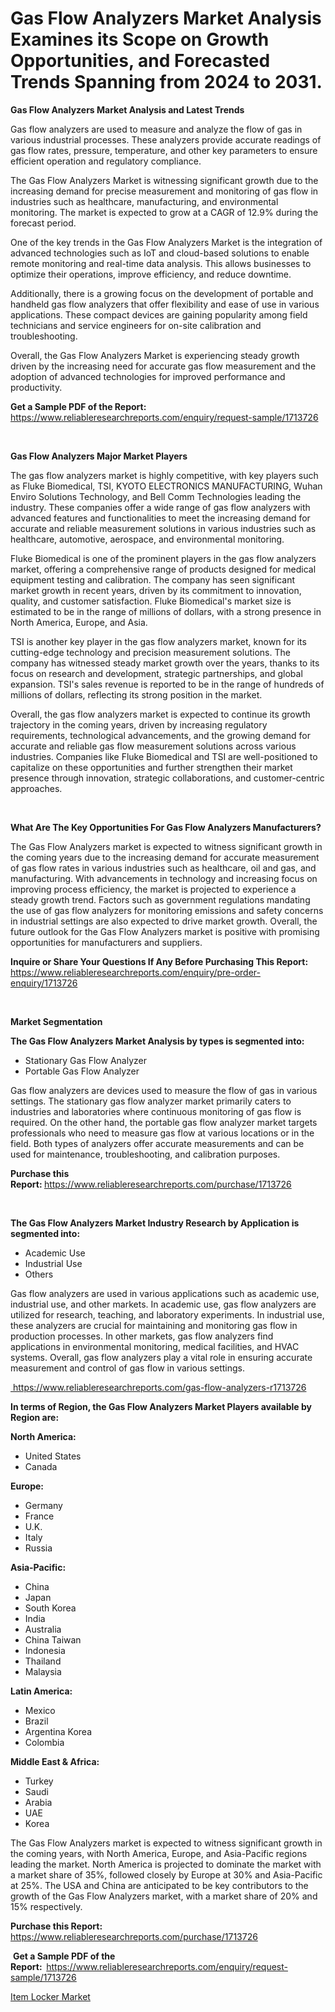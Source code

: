 <p><h1>Gas Flow Analyzers Market Analysis Examines its Scope on Growth Opportunities, and Forecasted Trends Spanning from 2024 to 2031.</h1></p><p><strong>Gas Flow Analyzers Market Analysis and Latest Trends</strong></p>
<p><p>Gas flow analyzers are used to measure and analyze the flow of gas in various industrial processes. These analyzers provide accurate readings of gas flow rates, pressure, temperature, and other key parameters to ensure efficient operation and regulatory compliance.</p><p>The Gas Flow Analyzers Market is witnessing significant growth due to the increasing demand for precise measurement and monitoring of gas flow in industries such as healthcare, manufacturing, and environmental monitoring. The market is expected to grow at a CAGR of 12.9% during the forecast period.</p><p>One of the key trends in the Gas Flow Analyzers Market is the integration of advanced technologies such as IoT and cloud-based solutions to enable remote monitoring and real-time data analysis. This allows businesses to optimize their operations, improve efficiency, and reduce downtime.</p><p>Additionally, there is a growing focus on the development of portable and handheld gas flow analyzers that offer flexibility and ease of use in various applications. These compact devices are gaining popularity among field technicians and service engineers for on-site calibration and troubleshooting.</p><p>Overall, the Gas Flow Analyzers Market is experiencing steady growth driven by the increasing need for accurate gas flow measurement and the adoption of advanced technologies for improved performance and productivity.</p></p>
<p><strong>Get a Sample PDF of the Report:&nbsp;</strong> <a href="https://www.reliableresearchreports.com/enquiry/request-sample/1713726">https://www.reliableresearchreports.com/enquiry/request-sample/1713726</a></p>
<p>&nbsp;</p>
<p><strong>Gas Flow Analyzers Major Market Players</strong></p>
<p><p>The gas flow analyzers market is highly competitive, with key players such as Fluke Biomedical, TSI, KYOTO ELECTRONICS MANUFACTURING, Wuhan Enviro Solutions Technology, and Bell Comm Technologies leading the industry. These companies offer a wide range of gas flow analyzers with advanced features and functionalities to meet the increasing demand for accurate and reliable measurement solutions in various industries such as healthcare, automotive, aerospace, and environmental monitoring.</p><p>Fluke Biomedical is one of the prominent players in the gas flow analyzers market, offering a comprehensive range of products designed for medical equipment testing and calibration. The company has seen significant market growth in recent years, driven by its commitment to innovation, quality, and customer satisfaction. Fluke Biomedical's market size is estimated to be in the range of millions of dollars, with a strong presence in North America, Europe, and Asia.</p><p>TSI is another key player in the gas flow analyzers market, known for its cutting-edge technology and precision measurement solutions. The company has witnessed steady market growth over the years, thanks to its focus on research and development, strategic partnerships, and global expansion. TSI's sales revenue is reported to be in the range of hundreds of millions of dollars, reflecting its strong position in the market.</p><p>Overall, the gas flow analyzers market is expected to continue its growth trajectory in the coming years, driven by increasing regulatory requirements, technological advancements, and the growing demand for accurate and reliable gas flow measurement solutions across various industries. Companies like Fluke Biomedical and TSI are well-positioned to capitalize on these opportunities and further strengthen their market presence through innovation, strategic collaborations, and customer-centric approaches.</p></p>
<p>&nbsp;</p>
<p><strong>What Are The Key Opportunities For Gas Flow Analyzers Manufacturers?</strong></p>
<p><p>The Gas Flow Analyzers market is expected to witness significant growth in the coming years due to the increasing demand for accurate measurement of gas flow rates in various industries such as healthcare, oil and gas, and manufacturing. With advancements in technology and increasing focus on improving process efficiency, the market is projected to experience a steady growth trend. Factors such as government regulations mandating the use of gas flow analyzers for monitoring emissions and safety concerns in industrial settings are also expected to drive market growth. Overall, the future outlook for the Gas Flow Analyzers market is positive with promising opportunities for manufacturers and suppliers.</p></p>
<p><strong>Inquire or Share Your Questions If Any Before Purchasing This Report:</strong> <a href="https://www.reliableresearchreports.com/enquiry/pre-order-enquiry/1713726">https://www.reliableresearchreports.com/enquiry/pre-order-enquiry/1713726</a></p>
<p>&nbsp;</p>
<p><strong>Market Segmentation</strong></p>
<p><strong>The Gas Flow Analyzers Market Analysis by types is segmented into:</strong></p>
<p><ul><li>Stationary Gas Flow Analyzer</li><li>Portable Gas Flow Analyzer</li></ul></p>
<p><p>Gas flow analyzers are devices used to measure the flow of gas in various settings. The stationary gas flow analyzer market primarily caters to industries and laboratories where continuous monitoring of gas flow is required. On the other hand, the portable gas flow analyzer market targets professionals who need to measure gas flow at various locations or in the field. Both types of analyzers offer accurate measurements and can be used for maintenance, troubleshooting, and calibration purposes.</p></p>
<p><strong>Purchase this Report:&nbsp;</strong><a href="https://www.reliableresearchreports.com/purchase/1713726">https://www.reliableresearchreports.com/purchase/1713726</a></p>
<p>&nbsp;</p>
<p><strong>The Gas Flow Analyzers Market Industry Research by Application is segmented into:</strong></p>
<p><ul><li>Academic Use</li><li>Industrial Use</li><li>Others</li></ul></p>
<p><p>Gas flow analyzers are used in various applications such as academic use, industrial use, and other markets. In academic use, gas flow analyzers are utilized for research, teaching, and laboratory experiments. In industrial use, these analyzers are crucial for maintaining and monitoring gas flow in production processes. In other markets, gas flow analyzers find applications in environmental monitoring, medical facilities, and HVAC systems. Overall, gas flow analyzers play a vital role in ensuring accurate measurement and control of gas flow in various settings.</p></p>
<p><a href="https://www.reliableresearchreports.com/gas-flow-analyzers-r1713726">&nbsp;https://www.reliableresearchreports.com/gas-flow-analyzers-r1713726</a></p>
<p><strong>In terms of Region, the Gas Flow Analyzers Market Players available by Region are:</strong></p>
<p>
    <p> <strong> North America: </strong>
        <ul>
            <li>United States</li>
            <li>Canada</li>
        </ul>
        </p> 
    <p> <strong> Europe: </strong>
        <ul>
            <li>Germany</li>
            <li>France</li>
            <li>U.K.</li>
            <li>Italy</li>
            <li>Russia</li>
        </ul>
        </p> 
    <p> <strong> Asia-Pacific: </strong>
        <ul>
            <li>China</li>
            <li>Japan</li>
            <li>South Korea</li>
            <li>India</li>
            <li>Australia</li>
            <li>China Taiwan</li>
            <li>Indonesia</li>
            <li>Thailand</li>
            <li>Malaysia</li>
        </ul>
        </p> 
    <p> <strong> Latin America: </strong>
        <ul>
            <li>Mexico</li>
            <li>Brazil</li>
            <li>Argentina Korea</li>
            <li>Colombia</li>
        </ul>
        </p> 
    <p> <strong> Middle East & Africa: </strong>
        <ul>
            <li>Turkey</li>
            <li>Saudi</li>
            <li>Arabia</li>
            <li>UAE</li>
            <li>Korea</li>
        </ul>
    </p>
    </p>
<p><p>The Gas Flow Analyzers market is expected to witness significant growth in the coming years, with North America, Europe, and Asia-Pacific regions leading the market. North America is projected to dominate the market with a market share of 35%, followed closely by Europe at 30% and Asia-Pacific at 25%. The USA and China are anticipated to be key contributors to the growth of the Gas Flow Analyzers market, with a market share of 20% and 15% respectively.</p></p>
<p><strong>Purchase this Report: </strong><a href="https://www.reliableresearchreports.com/purchase/1713726">https://www.reliableresearchreports.com/purchase/1713726</a></p>
<p>&nbsp;<strong>Get a Sample PDF of the Report:&nbsp;&nbsp;</strong><a href="https://www.reliableresearchreports.com/enquiry/request-sample/1713726">https://www.reliableresearchreports.com/enquiry/request-sample/1713726</a></p>
<p><strong></strong></p>
<p><p><a href="https://github.com/Hunterico88/Market-Research-Report-List-1/blob/main/item-locker-market.md">Item Locker Market</a></p></p>